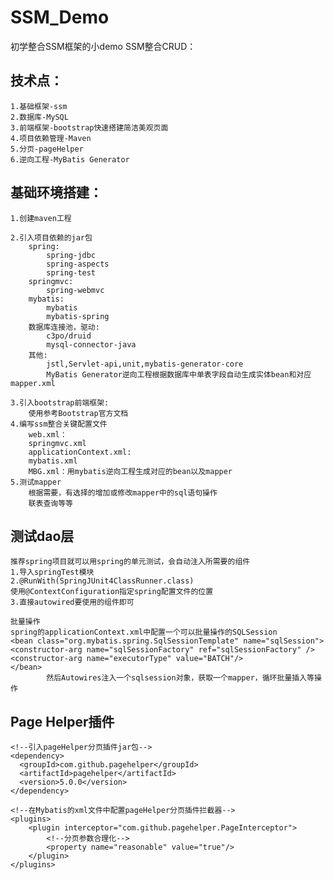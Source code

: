 # SSM_Demo
初学整合SSM框架的小demo
SSM整合CRUD：

技术点：
------
	1.基础框架-ssm
	2.数据库-MySQL
	3.前端框架-bootstrap快速搭建简洁美观页面
	4.项目依赖管理-Maven
	5.分页-pageHelper
	6.逆向工程-MyBatis Generator


基础环境搭建：
------
	1.创建maven工程
  
	2.引入项目依赖的jar包
		spring:
			spring-jdbc
			spring-aspects
			spring-test
		springmvc:
			spring-webmvc
		mybatis:
			mybatis
			mybatis-spring
		数据库连接池，驱动:
			c3po/druid
			mysql-connector-java
		其他:
			jstl,Servlet-api,unit,mybatis-generator-core
			MyBatis Generator逆向工程根据数据库中单表字段自动生成实体bean和对应mapper.xml

	3.引入bootstrap前端框架:
		使用参考Bootstrap官方文档
	4.编写ssm整合关键配置文件
		web.xml：
		springmvc.xml
		applicationContext.xml:
		mybatis.xml
		MBG.xml：用mybatis逆向工程生成对应的bean以及mapper
	5.测试mapper
		根据需要，有选择的增加或修改mapper中的sql语句操作
		联表查询等等

测试dao层
------
    推荐spring项目就可以用spring的单元测试，会自动注入所需要的组件
    1.导入springTest模块
    2.@RunWith(SpringJUnit4ClassRunner.class)
    使用@ContextConfiguration指定spring配置文件的位置
    3.直接autowired要使用的组件即可
	
	批量操作
	spring的applicationContext.xml中配置一个可以批量操作的SQLSession
    <bean class="org.mybatis.spring.SqlSessionTemplate" name="sqlSession">
	<constructor-arg name="sqlSessionFactory" ref="sqlSessionFactory" />
	<constructor-arg name="executorType" value="BATCH"/>
    </bean>
		    然后Autowires注入一个sqlsession对象，获取一个mapper，循环批量插入等操作
		    
Page Helper插件
------
	<!--引入pageHelper分页插件jar包-->
    <dependency>
      <groupId>com.github.pagehelper</groupId>
      <artifactId>pagehelper</artifactId>
      <version>5.0.0</version>
    </dependency>
	
	<!--在Mybatis的xml文件中配置pageHelper分页插件拦截器-->
    <plugins>
        <plugin interceptor="com.github.pagehelper.PageInterceptor">
            <!--分页参数合理化-->
            <property name="reasonable" value="true"/>
        </plugin>
    </plugins>
